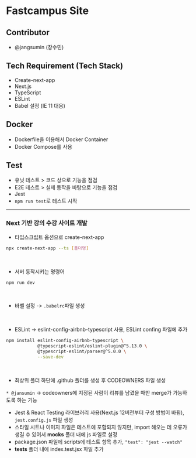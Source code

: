 # Fastcampus Site
## Contributor
- @jangsumin (장수민)

## Tech Requirement (Tech Stack)
- Create-next-app
- Next.js
- TypeScript
- ESLint
- Babel 설정 (IE 11 대응)

## Docker
- Dockerfile을 이용해서 Docker Container
- Docker Compose를 사용

## Test
- 유닛 테스트 > 코드 상으로 기능을 점검
- E2E 테스트 > 실제 동작을 바탕으로 기능을 점검
- Jest
- `npm run test`로 테스트 시작
---
### Next 기반 강의 수강 사이트 개발
- 타입스크립트 옵션으로 create-next-app

```bash
npx create-next-app --ts [폴더명]
```
<br/>

- 서버 동작시키는 명령어

```bash
npm run dev
```
<br/>

- 바벨 설정 -> `.babelrc`파일 생성
<br/>

- ESLint -> eslint-config-airbnb-typescript 사용, ESLint confing 파일에 추가

```bash
npm install eslint-config-airbnb-typescript \
            @typescript-eslint/eslint-plugin@^5.13.0 \
            @typescript-eslint/parser@^5.0.0 \
            --save-dev
```
<br/>

- 최상위 폴더 하단에 .github 폴더를 생성 후 CODEOWNERS 파일 생성

`* @jansumin` -> codeowners에 지정된 사람이 리뷰를 남겼을 때만 merge가 가능하도록 하는 기능
<br/>

- Jest & React Testing 라이브러리 사용(Next.js 12버전부터 구성 방법이 바뀜), `jest.config.js` 파일 생성
- 스타일 시트나 이미지 파일은 테스트에 포함되지 않지만, import 해오는 데 오류가 생길 수 있어서 __mocks__ 폴더 내에 js 파일로 설정 
- package.json 파일에 scripts에 테스트 항목 추가, `"test": "jest --watch"`
- __tests__ 폴더 내에 index.test.jsx 파일 추가
<br/>
